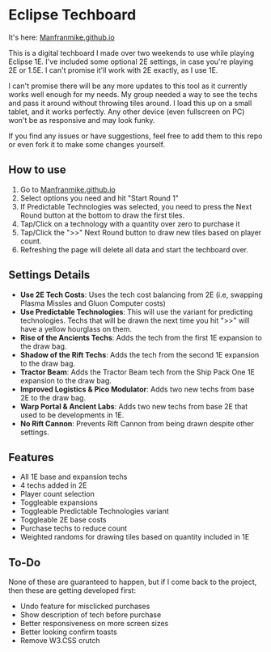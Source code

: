 # Eclipse Techboard

It's here: [Manfranmike.github.io](https://manfranmike.github.io/)

This is a digital techboard I made over two weekends to use while playing Eclipse 1E. I've included some optional 2E settings, in case you're playing 2E or 1.5E. I can't promise it'll work with 2E exactly, as I use 1E.

I can't promise there will be any more updates to this tool as it currently works well enough for my needs. My group needed a way to see the techs and pass it around without throwing tiles around. I load this up on a small tablet, and it works perfectly. Any other device (even fullscreen on PC) won't be as responsive and may look funky.

If you find any issues or have suggestions, feel free to add them to this repo or even fork it to make some changes yourself.

## How to use

1. Go to [Manfranmike.github.io](https://manfranmike.github.io/)
1. Select options you need and hit "Start Round 1"
2. If Predictable Technologies was selected, you need to press the Next Round button at the bottom to draw the first tiles.
3. Tap/Click on a technology with a quantity over zero to purchase it
4. Tap/Click the ">>" Next Round button to draw new tiles based on player count.
5. Refreshing the page will delete all data and start the techboard over.

## Settings Details
- **Use 2E Tech Costs**: Uses the tech cost balancing from 2E (i.e, swapping Plasma Missles and Gluon Computer costs)
- **Use Predictable Technologies**: This will use the variant for predicting technologies. Techs that will be drawn the next time you hit ">>" will have a yellow hourglass on them.
- **Rise of the Ancients Techs**: Adds the tech from the first 1E expansion to the draw bag.
- **Shadow of the Rift Techs**: Adds the tech from the second 1E expansion to the draw bag.
- **Tractor Beam**:  Adds the Tractor Beam tech from the Ship Pack One 1E expansion to the draw bag.
- **Improved Logistics & Pico Modulator**: Adds two new techs from base 2E to the draw bag.
- **Warp Portal & Ancient Labs**: Adds two new techs from base 2E that used to be developments in 1E.
- **No Rift Cannon**: Prevents Rift Cannon from being drawn despite other settings.

## Features
- All 1E base and expansion techs
- 4 techs added in 2E
- Player count selection
- Toggleable expansions
- Toggleable Predictable Technologies variant
- Toggleable 2E base costs
- Purchase techs to reduce count
- Weighted randoms for drawing tiles based on quantity included in 1E

## To-Do
None of these are guaranteed to happen, but if I come back to the project, then these are getting developed first:

- Undo feature for misclicked purchases
- Show description of tech before purchase
- Better responsiveness on more screen sizes
- Better looking confirm toasts
- Remove W3.CSS crutch
